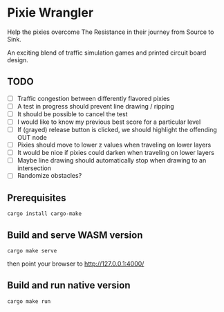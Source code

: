 # Pixie Wrangler

Help the pixies overcome The Resistance in their journey from Source to Sink.

An exciting blend of traffic simulation games and printed circuit board design.

## TODO

- [ ] Traffic congestion between differently flavored pixies
- [ ] A test in progress should prevent line drawing / ripping
- [ ] It should be possible to cancel the test
- [ ] I would like to know my previous best score for a particular level
- [ ] If (grayed) release button is clicked, we should highlight the offending
      OUT node
- [ ] Pixies should move to lower z values when traveling on lower layers
- [ ] It would be nice if pixies could darken when traveling on lower layers
- [ ] Maybe line drawing should automatically stop when drawing to an intersection
- [ ] Randomize obstacles?

## Prerequisites

```
cargo install cargo-make
```

## Build and serve WASM version

```
cargo make serve
```

then point your browser to http://127.0.0.1:4000/

## Build and run native version

```
cargo make run
```
